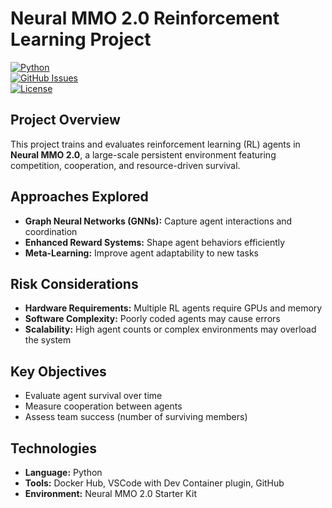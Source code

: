 # Neural MMO 2.0 Reinforcement Learning Project

[![Python](https://img.shields.io/badge/python-3.11-blue)](https://www.python.org/)  
[![GitHub Issues](https://img.shields.io/github/issues/yourusername/yourrepo)](https://github.com/yourusername/yourrepo/issues)  
[![License](https://img.shields.io/badge/license-MIT-green)](LICENSE)

## Project Overview
This project trains and evaluates reinforcement learning (RL) agents in **Neural MMO 2.0**, a large-scale persistent environment featuring competition, cooperation, and resource-driven survival. 

## Approaches Explored
- **Graph Neural Networks (GNNs):** Capture agent interactions and coordination
- **Enhanced Reward Systems:** Shape agent behaviors efficiently
- **Meta-Learning:** Improve agent adaptability to new tasks

## Risk Considerations
- **Hardware Requirements:** Multiple RL agents require GPUs and memory
- **Software Complexity:** Poorly coded agents may cause errors
- **Scalability:** High agent counts or complex environments may overload the system

## Key Objectives
- Evaluate agent survival over time  
- Measure cooperation between agents  
- Assess team success (number of surviving members)  

## Technologies
- **Language:** Python  
- **Tools:** Docker Hub, VSCode with Dev Container plugin, GitHub  
- **Environment:** Neural MMO 2.0 Starter Kit  



